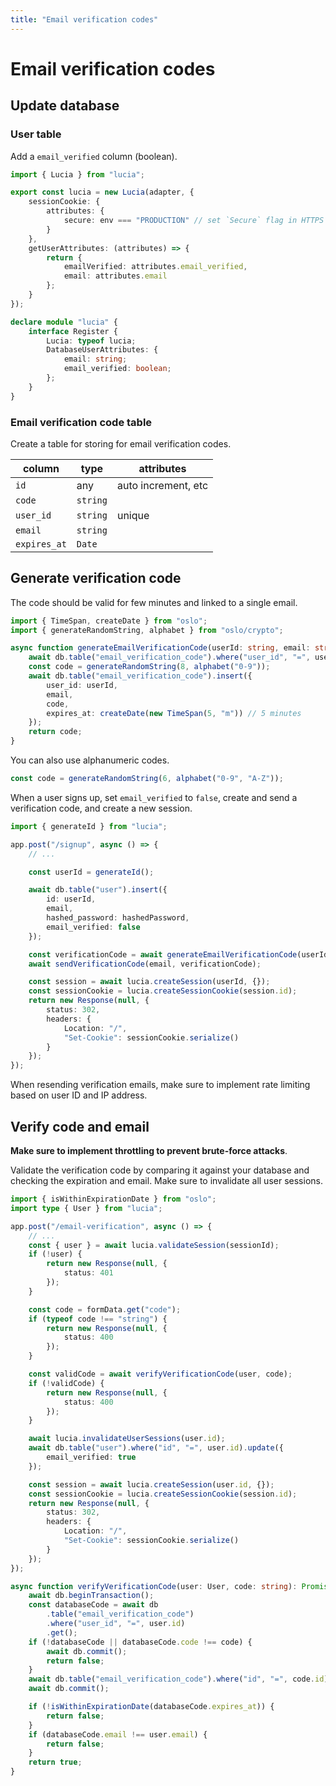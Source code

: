 ```yaml
---
title: "Email verification codes"
---
```


# Email verification codes

## Update database

### User table

Add a `email_verified` column (boolean).

```ts
import { Lucia } from "lucia";

export const lucia = new Lucia(adapter, {
	sessionCookie: {
		attributes: {
			secure: env === "PRODUCTION" // set `Secure` flag in HTTPS
		}
	},
	getUserAttributes: (attributes) => {
		return {
			emailVerified: attributes.email_verified,
			email: attributes.email
		};
	}
});

declare module "lucia" {
	interface Register {
		Lucia: typeof lucia;
		DatabaseUserAttributes: {
			email: string;
			email_verified: boolean;
		};
	}
}
```

### Email verification code table

Create a table for storing for email verification codes.

| column       | type     | attributes          |
| ------------ | -------- | ------------------- |
| `id`         | any      | auto increment, etc |
| `code`       | `string` |                     |
| `user_id`    | `string` | unique              |
| `email`      | `string` |                     |
| `expires_at` | `Date`   |                     |

## Generate verification code

The code should be valid for few minutes and linked to a single email.

```ts
import { TimeSpan, createDate } from "oslo";
import { generateRandomString, alphabet } from "oslo/crypto";

async function generateEmailVerificationCode(userId: string, email: string): Promise<string> {
	await db.table("email_verification_code").where("user_id", "=", userId).deleteAll();
	const code = generateRandomString(8, alphabet("0-9"));
	await db.table("email_verification_code").insert({
		user_id: userId,
		email,
		code,
		expires_at: createDate(new TimeSpan(5, "m")) // 5 minutes
	});
	return code;
}
```

You can also use alphanumeric codes.

```ts
const code = generateRandomString(6, alphabet("0-9", "A-Z"));
```

When a user signs up, set `email_verified` to `false`, create and send a verification code, and create a new session.

```ts
import { generateId } from "lucia";

app.post("/signup", async () => {
	// ...

	const userId = generateId();

	await db.table("user").insert({
		id: userId,
		email,
		hashed_password: hashedPassword,
		email_verified: false
	});

	const verificationCode = await generateEmailVerificationCode(userId, email);
	await sendVerificationCode(email, verificationCode);

	const session = await lucia.createSession(userId, {});
	const sessionCookie = lucia.createSessionCookie(session.id);
	return new Response(null, {
		status: 302,
		headers: {
			Location: "/",
			"Set-Cookie": sessionCookie.serialize()
		}
	});
});
```

When resending verification emails, make sure to implement rate limiting based on user ID and IP address.

## Verify code and email

**Make sure to implement throttling to prevent brute-force attacks**.

Validate the verification code by comparing it against your database and checking the expiration and email. Make sure to invalidate all user sessions.

```ts
import { isWithinExpirationDate } from "oslo";
import type { User } from "lucia";

app.post("/email-verification", async () => {
	// ...
	const { user } = await lucia.validateSession(sessionId);
	if (!user) {
		return new Response(null, {
			status: 401
		});
	}

	const code = formData.get("code");
	if (typeof code !== "string") {
		return new Response(null, {
			status: 400
		});
	}

	const validCode = await verifyVerificationCode(user, code);
	if (!validCode) {
		return new Response(null, {
			status: 400
		});
	}

	await lucia.invalidateUserSessions(user.id);
	await db.table("user").where("id", "=", user.id).update({
		email_verified: true
	});

	const session = await lucia.createSession(user.id, {});
	const sessionCookie = lucia.createSessionCookie(session.id);
	return new Response(null, {
		status: 302,
		headers: {
			Location: "/",
			"Set-Cookie": sessionCookie.serialize()
		}
	});
});

async function verifyVerificationCode(user: User, code: string): Promise<boolean> {
	await db.beginTransaction();
	const databaseCode = await db
		.table("email_verification_code")
		.where("user_id", "=", user.id)
		.get();
	if (!databaseCode || databaseCode.code !== code) {
		await db.commit();
		return false;
	}
	await db.table("email_verification_code").where("id", "=", code.id).delete();
	await db.commit();

	if (!isWithinExpirationDate(databaseCode.expires_at)) {
		return false;
	}
	if (databaseCode.email !== user.email) {
		return false;
	}
	return true;
}
```
